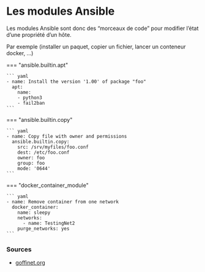 # Les modules Ansible

Les modules Ansible sont donc des “morceaux de code” pour modifier l’état d’une propriété d’un hôte.

Par exemple (installer un paquet, copier un fichier, lancer un conteneur docker, ...) 

=== "ansible.builtin.apt"

    ``` yaml
    - name: Install the version '1.00' of package "foo"
      apt:
        name: 
        - python3
        - fail2ban
    ```

=== "ansible.builtin.copy"

    ``` yaml
    - name: Copy file with owner and permissions
      ansible.builtin.copy:
        src: /srv/myfiles/foo.conf
        dest: /etc/foo.conf
        owner: foo
        group: foo
        mode: '0644'
    ```

=== "docker_container_module"

    ``` yaml
    - name: Remove container from one network
      docker_container:
        name: sleepy
        networks:
          - name: TestingNet2
        purge_networks: yes
    ```


### Sources
- [goffinet.org](https://linux.goffinet.org/ansible/modules-ansible/)